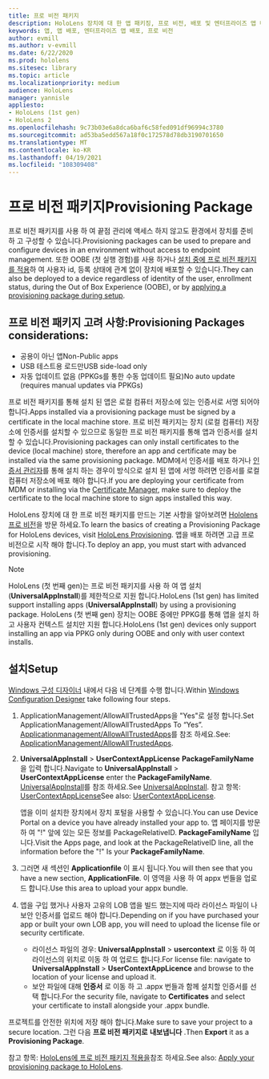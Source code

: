 ```yaml
---
title: 프로 비전 패키지
description: HoloLens 장치에 대 한 앱 패키징, 프로 비전, 배포 및 엔터프라이즈 앱 배포에 대해 알아봅니다.
keywords: 앱, 앱 배포, 엔터프라이즈 앱 배포, 프로 비전
author: evmill
ms.author: v-evmill
ms.date: 6/22/2020
ms.prod: hololens
ms.sitesec: library
ms.topic: article
ms.localizationpriority: medium
audience: HoloLens
manager: yannisle
appliesto:
- HoloLens (1st gen)
- HoloLens 2
ms.openlocfilehash: 9c73b03e6a8dca6baf6c58fed091df96994c3780
ms.sourcegitcommit: ad53ba5edd567a18f0c172578d78db3190701650
ms.translationtype: MT
ms.contentlocale: ko-KR
ms.lasthandoff: 04/19/2021
ms.locfileid: "108309408"
---
```

# <a name="provisioning-package"></a><span data-ttu-id="074e9-104">프로 비전 패키지</span><span class="sxs-lookup"><span data-stu-id="074e9-104">Provisioning Package</span></span>

<span data-ttu-id="074e9-105">프로 비전 패키지를 사용 하 여 끝점 관리에 액세스 하지 않고도 환경에서 장치를 준비 하 고 구성할 수 있습니다.</span><span class="sxs-lookup"><span data-stu-id="074e9-105">Provisioning packages can be used to prepare and configure devices in an environment without access to endpoint management.</span></span> <span data-ttu-id="074e9-106">또한 OOBE (첫 실행 경험)를 사용 하거나 [설치 중에 프로 비전 패키지를 적용](https://docs.microsoft.com/hololens/hololens-provisioning##apply-a-provisioning-package-to-hololens-during-setup)하 여 사용자 id, 등록 상태에 관계 없이 장치에 배포할 수 있습니다.</span><span class="sxs-lookup"><span data-stu-id="074e9-106">They can also be deployed to a device regardless of identity of the user, enrollment status, during the Out of Box Experience (OOBE), or by [applying a provisioning package during setup](https://docs.microsoft.com/hololens/hololens-provisioning##apply-a-provisioning-package-to-hololens-during-setup).</span></span>

## <a name="provisioning-packages-considerations"></a><span data-ttu-id="074e9-107">프로 비전 패키지 고려 사항:</span><span class="sxs-lookup"><span data-stu-id="074e9-107">Provisioning Packages considerations:</span></span>

* <span data-ttu-id="074e9-108">공용이 아닌 앱</span><span class="sxs-lookup"><span data-stu-id="074e9-108">Non-Public apps</span></span>
* <span data-ttu-id="074e9-109">USB 테스트용 로드만</span><span class="sxs-lookup"><span data-stu-id="074e9-109">USB side-load only</span></span>
* <span data-ttu-id="074e9-110">자동 업데이트 없음 (PPKGs를 통한 수동 업데이트 필요)</span><span class="sxs-lookup"><span data-stu-id="074e9-110">No auto update (requires manual updates via PPKGs)</span></span>

<span data-ttu-id="074e9-111">프로 비전 패키지를 통해 설치 된 앱은 로컬 컴퓨터 저장소에 있는 인증서로 서명 되어야 합니다.</span><span class="sxs-lookup"><span data-stu-id="074e9-111">Apps installed via a provisioning package must be signed by a certificate in the local machine store.</span></span> <span data-ttu-id="074e9-112">프로 비전 패키지는 장치 (로컬 컴퓨터) 저장소에 인증서를 설치할 수 있으므로 동일한 프로 비전 패키지를 통해 앱과 인증서를 설치할 수 있습니다.</span><span class="sxs-lookup"><span data-stu-id="074e9-112">Provisioning packages can only install certificates to the device (local machine) store, therefore an app and certificate may be installed via the same provisioning package.</span></span> <span data-ttu-id="074e9-113">MDM에서 인증서를 배포 하거나 [인증서 관리자](certificate-manager.md)를 통해 설치 하는 경우이 방식으로 설치 된 앱에 서명 하려면 인증서를 로컬 컴퓨터 저장소에 배포 해야 합니다.</span><span class="sxs-lookup"><span data-stu-id="074e9-113">If you are deploying your certificate from MDM or installing via the [Certificate Manager](certificate-manager.md), make sure to deploy the certificate to the local machine store to sign apps installed this way.</span></span>

<span data-ttu-id="074e9-114">HoloLens 장치에 대 한 프로 비전 패키지를 만드는 기본 사항을 알아보려면 [Hololens 프로 비전](https://docs.microsoft.com/hololens/hololens-provisioning)을 방문 하세요.</span><span class="sxs-lookup"><span data-stu-id="074e9-114">To learn the basics of creating a Provisioning Package for HoloLens devices, visit [HoloLens Provisioning](https://docs.microsoft.com/hololens/hololens-provisioning).</span></span> <span data-ttu-id="074e9-115">앱을 배포 하려면 고급 프로 비전으로 시작 해야 합니다.</span><span class="sxs-lookup"><span data-stu-id="074e9-115">To deploy an app, you must start with advanced provisioning.</span></span>

> [!NOTE]
> <span data-ttu-id="074e9-116">HoloLens (첫 번째 gen)는 프로 비전 패키지를 사용 하 여 앱 설치 (**UniversalAppInstall**)를 제한적으로 지원 합니다.</span><span class="sxs-lookup"><span data-stu-id="074e9-116">HoloLens (1st gen) has limited support installing apps (**UniversalAppInstall**) by using a provisioning package.</span></span> <span data-ttu-id="074e9-117">HoloLens (첫 번째 gen) 장치는 OOBE 중에만 PPKG를 통해 앱을 설치 하 고 사용자 컨텍스트 설치만 지원 합니다.</span><span class="sxs-lookup"><span data-stu-id="074e9-117">HoloLens (1st gen) devices only support installing an app via PPKG only during OOBE and only with user context installs.</span></span>

## <a name="setup"></a><span data-ttu-id="074e9-118">설치</span><span class="sxs-lookup"><span data-stu-id="074e9-118">Setup</span></span>

<span data-ttu-id="074e9-119">[Windows 구성 디자이너](https://www.microsoft.com/store/productId/9NBLGGH4TX22) 내에서 다음 네 단계를 수행 합니다.</span><span class="sxs-lookup"><span data-stu-id="074e9-119">Within [Windows Configuration Designer](https://www.microsoft.com/store/productId/9NBLGGH4TX22) take following four steps.</span></span>

1. <span data-ttu-id="074e9-120">ApplicationManagement/AllowAllTrustedApps을 "Yes"로 설정 합니다.</span><span class="sxs-lookup"><span data-stu-id="074e9-120">Set ApplicationManagement/AllowAllTrustedApps To “Yes”.</span></span> <span data-ttu-id="074e9-121">[Applicationmanagement/AllowAllTrustedApps](https://docs.microsoft.com/windows/client-management/mdm/policy-csp-applicationmanagement#applicationmanagement-allowalltrustedapps)를 참조 하세요.</span><span class="sxs-lookup"><span data-stu-id="074e9-121">See: [ApplicationManagement/AllowAllTrustedApps](https://docs.microsoft.com/windows/client-management/mdm/policy-csp-applicationmanagement#applicationmanagement-allowalltrustedapps).</span></span>

2. <span data-ttu-id="074e9-122">**UniversalAppInstall**  >  **UserContextAppLicense** **PackageFamilyName** 을 입력 합니다.</span><span class="sxs-lookup"><span data-stu-id="074e9-122">Navigate to **UniversalAppInstall** > **UserContextAppLicense** enter the **PackageFamilyName**.</span></span> <span data-ttu-id="074e9-123">[UniversalAppInstall](https://docs.microsoft.com/windows/configuration/wcd/wcd-universalappinstall)를 참조 하세요.</span><span class="sxs-lookup"><span data-stu-id="074e9-123">See [UniversalAppInstall](https://docs.microsoft.com/windows/configuration/wcd/wcd-universalappinstall).</span></span> <span data-ttu-id="074e9-124">참고 항목: [UserContextAppLicense](https://docs.microsoft.com/windows/configuration/wcd/wcd-universalappinstall#usercontextapplicense)</span><span class="sxs-lookup"><span data-stu-id="074e9-124">See also: [UserContextAppLicense](https://docs.microsoft.com/windows/configuration/wcd/wcd-universalappinstall#usercontextapplicense).</span></span>

   <span data-ttu-id="074e9-125">앱을 이미 설치한 장치에서 장치 포털을 사용할 수 있습니다.</span><span class="sxs-lookup"><span data-stu-id="074e9-125">You can use Device Portal on a device you have already installed your app to.</span></span> <span data-ttu-id="074e9-126">앱 페이지를 방문 하 여 "!" 앞에 있는 모든 정보를 PackageRelativeID. **PackageFamilyName** 입니다.</span><span class="sxs-lookup"><span data-stu-id="074e9-126">Visit the Apps page, and look at the PackageRelativeID line, all the information before the "!" Is your **PackageFamilyName**.</span></span>

3. <span data-ttu-id="074e9-127">그러면 새 섹션인 **Applicationfile** 이 표시 됩니다.</span><span class="sxs-lookup"><span data-stu-id="074e9-127">You will then see that you have a new section, **ApplicationFile**.</span></span> <span data-ttu-id="074e9-128">이 영역을 사용 하 여 appx 번들을 업로드 합니다.</span><span class="sxs-lookup"><span data-stu-id="074e9-128">Use this area to upload your appx bundle.</span></span>

4. <span data-ttu-id="074e9-129">앱을 구입 했거나 사용자 고유의 LOB 앱을 빌드 했는지에 따라 라이선스 파일이 나 보안 인증서를 업로드 해야 합니다.</span><span class="sxs-lookup"><span data-stu-id="074e9-129">Depending on if you have purchased your app or built your own LOB app, you will need to upload the license file or security certificate.</span></span>

    - <span data-ttu-id="074e9-130">라이선스 파일의 경우: **UniversalAppInstall**  >  **usercontext** 로 이동 하 여 라이선스의 위치로 이동 하 여 업로드 합니다.</span><span class="sxs-lookup"><span data-stu-id="074e9-130">For license file: navigate to **UniversalAppInstall** > **UserContextAppLicence** and browse to the location of your license and upload it.</span></span>
    - <span data-ttu-id="074e9-131">보안 파일에 대해 **인증서** 로 이동 하 고 .appx 번들과 함께 설치할 인증서를 선택 합니다.</span><span class="sxs-lookup"><span data-stu-id="074e9-131">For the security file, navigate to **Certificates** and select your certificate to install alongside your .appx bundle.</span></span>

<span data-ttu-id="074e9-132">프로젝트를 안전한 위치에 저장 해야 합니다.</span><span class="sxs-lookup"><span data-stu-id="074e9-132">Make sure to save your project to a secure location.</span></span> <span data-ttu-id="074e9-133">그런 다음 **프로 비전 패키지로** **내보냅니다** .</span><span class="sxs-lookup"><span data-stu-id="074e9-133">Then **Export** it as a **Provisioning Package**.</span></span>  

<span data-ttu-id="074e9-134">참고 항목: [HoloLens에 프로 비전 패키지 적용을](https://docs.microsoft.com/hololens/hololens-provisioning#apply-a-provisioning-package-to-hololens-during-setup)참조 하세요.</span><span class="sxs-lookup"><span data-stu-id="074e9-134">See also: [Apply your provisioning package to HoloLens](https://docs.microsoft.com/hololens/hololens-provisioning#apply-a-provisioning-package-to-hololens-during-setup).</span></span>
